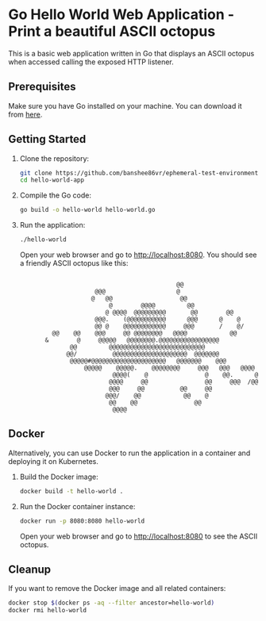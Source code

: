 # Go Hello World Web Application - Print a beautiful ASCII octopus

This is a basic web application written in Go that displays an ASCII octopus when accessed calling the exposed HTTP listener.

## Prerequisites

Make sure you have Go installed on your machine. You can download it from [here](https://golang.org/dl/).

## Getting Started

1. Clone the repository:

   ```bash
   git clone https://github.com/banshee86vr/ephemeral-test-environment.git
   cd hello-world-app
   ```

2. Compile the Go code:

   ```bash
   go build -o hello-world hello-world.go
   ```

3. Run the application:

   ```bash
   ./hello-world
   ```

   Open your web browser and go to [http://localhost:8080](http://localhost:8080). You should see a friendly ASCII octopus like this:

   ```text

                                               @@
                        @@@                    @
                       @   @@                   @@
                            @        @@@@         @@
                           @ @@@@  @@@@@@@@@       @@        @@
                        @@@.    (@@@@@@@@@@@      @@@      @    @
                        @@ @    @@@@@@@@@@@@     @@@       /    @/
            @@    @@    @@@     @@ @@@@@@@@   @@@@            @@
          &        @     @@@@@   @@@@@@@@.@@@@@@@@@@@@@@@@@
                 @@         @@@@@@@@@@@@@@@@@@@@@@@@@@@
                @@/          @@@@@@@@@@@@@@@@@@@@@  @@@@@@@
                 @@@@@#@@@@@@@@@@@@@@@@@@@@@   @@@@@@@    @@@
                     @@@@@    @@@@@.    @@@@@@@@     @@@   @@@   @@@@
                             @@@@(    @                @    @@.      @
                            @@@@     @@                @@     @@@  /@@
                            @@@     @@          @@     @@
                           @@@/    @@            @@    @
                            @@    @@                @@
                             @@@@
   ```

## Docker

Alternatively, you can use Docker to run the application in a container and deploying it on Kubernetes.

1. Build the Docker image:

   ```bash
   docker build -t hello-world .
   ```

2. Run the Docker container instance:

   ```bash
   docker run -p 8080:8080 hello-world
   ```

   Open your web browser and go to [http://localhost:8080](http://localhost:8080) to see the ASCII octopus.

## Cleanup

If you want to remove the Docker image and all related containers:

```bash
docker stop $(docker ps -aq --filter ancestor=hello-world)
docker rmi hello-world
```
